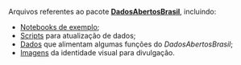 Arquivos referentes ao pacote **[DadosAbertosBrasil](https://github.com/GusFurtado/DadosAbertosBrasil)**, incluindo:

- [Notebooks de exemplo](exemplos);
- [Scripts](scripts) para atualização de dados;
- [Dados](data) que alimentam algumas funções do *DadosAbertosBrasil*;
- [Imagens](images) da identidade visual para divulgação.

